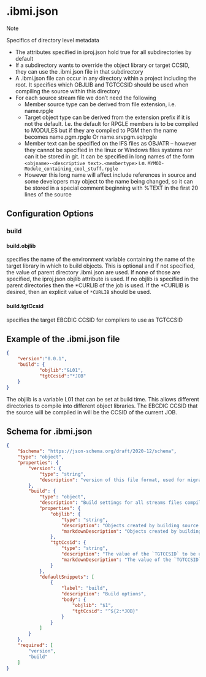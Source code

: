 # .ibmi.json

> [!NOTE]
>
> Specifics of directory level metadata

* The attributes specified in iproj.json hold true for all subdirectories by default
* If a subdirectory wants to override the object library or target CCSID, they can use the .ibmi.json  file in that subdirectory
* A .ibmi.json file can occur in any directory within a project including the root.  It specifies which OBJLIB and TGTCCSID should be used when compiling the source within this directory
* For each source stream file we don’t need the following
  * Member source type can be derived from file extension, i.e. name.rpgle
  * Target object type can be derived from the extension prefix if it is not the default.  I.e. the default for RPGLE members is to be compiled to MODULES but if they are compiled to PGM then the name becomes name.pgm.rpgle
    Or name.srvpgm.sqlrpgle
  * Member text can be specified on the IFS files as OBJATR – however they cannot be specified in the linux or Windows files systems nor can it be stored in git.  It can be specified in long names of the form `<objname>-<descriptive text>.<membertype>`  i.e. `MYMOD-Module_containing_cool_stuff.rpgle`
  * However this long name will affect include references in source and some developers may object to the name being changed, so it can be stored in a special comment beginning with %TEXT in the first 20 lines of the source

## Configuration Options

### build

#### build.objlib

specifies the name of the environment variable containing the name of the target library in which to build objects.  This is optional and if not specified, the value of parent directory .ibmi.json are used. If none of those are specified, the iproj.json objlib attribute is used.  If no objlib is specified in the parent directories then the *CURLIB of the job is used.  If the *CURLIB is desired, then an explicit value of `*CURLIB` should be used.

#### build.tgtCcsid

specifies the target EBCDIC CCSID for compilers to use as TGTCCSID

## Example of the .ibmi.json file

```json
{
    "version":"0.0.1",
    "build": {
            "objlib":"&L01",
            "tgtCcsid":"*JOB"
    } 
}
```

The objlib is a variable L01 that can be set at build time. This allows different directories to compile into different object libraries.
The EBCDIC CCSID that the source will be compiled in will be the CCSID of the current JOB.



## Schema for .ibmi.json

```json
{
    "$schema": "https://json-schema.org/draft/2020-12/schema",
    "type": "object",
    "properties": {
        "version": {
            "type": "string",
            "description": "version of this file format, used for migration purposes "
        },
        "build": {
            "type": "object",
            "description": "Build settings for all streams files compiled from the current directory",
            "properties": {
                "objlib": {
                    "type": "string",
                    "description": "Objects created by building source in this directory will be put into the `OBJLIB` library.\n - If not specified, `*CURLIB` is used as the `OBJLIB`.",
                    "markdownDescription": "Objects created by building source in this directory will be put into the `OBJLIB` library.\n - If not specified, `*CURLIB` is used as the `OBJLIB`."
                },
                "tgtCcsid": {
                    "type": "string",
                    "description": "The value of the `TGTCCSID` to be used when compiling source in this directory.\n - If not specified, `*JOB` is used as the `TGTCCSID`.",
                    "markdownDescription": "The value of the `TGTCCSID` to be used when compiling source in this directory.\n - If not specified, `*JOB` is used as the `TGTCCSID`."
                }
            },
            "defaultSnippets": [
                {
                    "label": "build",
                    "description": "Build options",
                    "body": {
                        "objlib": "$1",
                        "tgtCcsid": "^${2:*JOB}"
                    }
                }
            ]
        }
    },
    "required": [
        "version",
        "build"
    ]
}
```

